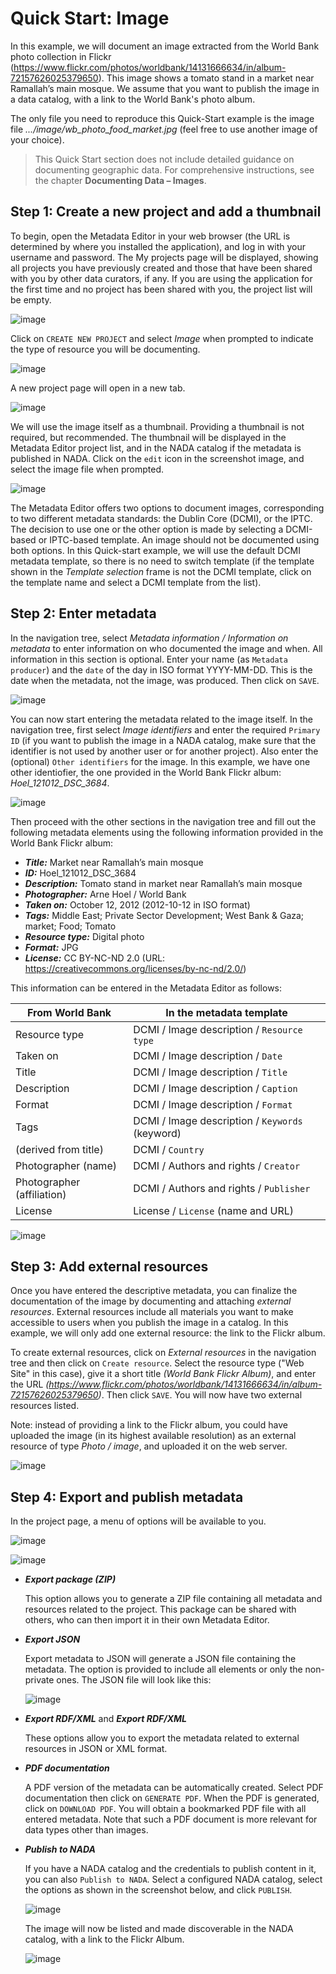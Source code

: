 # Quick Start: Image

In this example, we will document an image extracted from the World Bank photo collection in Flickr (https://www.flickr.com/photos/worldbank/14131666634/in/album-72157626025379650). This image shows a tomato stand in a market near Ramallah’s main mosque. We assume that you want to publish the image in a data catalog, with a link to the World Bank's photo album.

The only file you need to reproduce this Quick-Start example is the image file *.../image/wb_photo_food_market.jpg* (feel free to use another image of your choice).

> This Quick Start section does not include detailed guidance on documenting geographic data. For comprehensive instructions, see the chapter **Documenting Data – Images**.


## Step 1: Create a new project and add a thumbnail

To begin, open the Metadata Editor in your web browser (the URL is determined by where you installed the application), and log in with your username and password. The My projects page will be displayed, showing all projects you have previously created and those that have been shared with you by other data curators, if any. If you are using the application for the first time and no project has been shared with you, the project list will be empty. 

![image](img/ME_UG_v1-0-0_quick_start_image_project_page.png)

Click on `CREATE NEW PROJECT` and select *Image* when prompted to indicate the type of resource you will be documenting.

![image](img/ME_UG_v1-0-0_quick_start_document_create_project_types.png)
  
A new project page will open in a new tab.

![image](img/ME_UG_v1-0-0_quick_start_image_new_project_home.png)

We will use the image itself as a thumbnail. Providing a thumbnail is not required, but recommended. The thumbnail will be displayed in the Metadata Editor project list, and in the NADA catalog if the metadata is published in NADA. Click on the `edit` icon in the screenshot image, and select the image file when prompted. 

![image](img/ME_UG_v1-0-0_quick_start_image_edit_thumbnail.png)

The Metadata Editor offers two options to document images, corresponding to two different metadata standards: the Dublin Core (DCMI), or the IPTC. The decision to use one or the other option is made by selecting a DCMI-based or IPTC-based template. An image should not be documented using both options. In this Quick-start example, we will use the default DCMI metadata template, so there is no need to switch template (if the template shown in the *Template selection* frame is not the DCMI template, click on the template name and select a DCMI template from the list). 


## Step 2: Enter metadata

In the navigation tree, select *Metadata information / Information on metadata* to enter information on who documented the image and when. All information in this section is optional. Enter your name (as `Metadata producer`) and the `date` of the day in ISO format YYYY-MM-DD. This is the date when the metadata, not the image, was produced. Then click on `SAVE`.

![image](img/ME_UG_v1-0-0_quick_start_image_metadata_information_save.png)

You can now start entering the metadata related to the image itself. In the navigation tree, first select *Image identifiers* and enter the required `Primary ID` (if you want to publish the image in a NADA catalog, make sure that the identifier is not used by another user or for another project). Also enter the (optional) `Other identifiers` for the image. In this example, we have one other identiofier, the one provided in the World Bank Flickr album: *Hoel_121012_DSC_3684*.  

![image](img/ME_UG_v1-0-0_quick_start_image_identifiers.png)

Then proceed with the other sections in the navigation tree and fill out the following metadata elements using the following information provided in the World Bank Flickr album:
- ***Title:*** Market near Ramallah’s main mosque
- ***ID:*** Hoel_121012_DSC_3684
- ***Description:*** Tomato stand in market near Ramallah’s main mosque
- ***Photographer:*** Arne Hoel / World Bank
- ***Taken on:*** October 12, 2012 (2012-10-12 in ISO format)
- ***Tags:*** Middle East; Private Sector Development; West Bank & Gaza; market; Food; Tomato
- ***Resource type:*** Digital photo
- ***Format:*** JPG
- ***License:*** CC BY-NC-ND 2.0 (URL: https://creativecommons.org/licenses/by-nc-nd/2.0/)

This information can be entered in the Metadata Editor as follows:

| From World Bank           | In the metadata template                               | 
| ------------------------- | -------------------------------------------------------| 
| Resource type             | DCMI / Image description / `Resource type `            |
| Taken on                  | DCMI / Image description / `Date`                      |
| Title                     | DCMI / Image description / `Title`                     | 
| Description               | DCMI / Image description / `Caption`                   |
| Format                    | DCMI / Image description / `Format`                    |
| Tags                      | DCMI / Image description / `Keywords` (keyword)        |
| (derived from title)      | DCMI / `Country`                                       |
| Photographer (name)       | DCMI / Authors and rights / `Creator`                  | 
| Photographer (affiliation)| DCMI / Authors and rights / `Publisher`                | 
| License                   | License / `License` (name and URL)                     | 

![image](img/ME_UG_v1-0-0_quick_start_image_metadata.png)


## Step 3: Add external resources

Once you have entered the descriptive metadata, you can finalize the documentation of the image by documenting and attaching *external resources*. External resources include all materials you want to make accessible to users when you publish the image in a catalog. In this example, we will only add one external resource: the link to the Flickr album. 

To create external resources, click on *External resources* in the navigation tree and then click on `Create resource`. Select the resource type ("Web Site" in this case), give it a short title *(World Bank Flickr Album)*, and enter the URL *(https://www.flickr.com/photos/worldbank/14131666634/in/album-72157626025379650)*. Then click `SAVE`. You will now have two external resources listed.

Note: instead of providing a link to the Flickr album, you could have uploaded the image (in its highest available resolution) as an external resource of type *Photo / image*, and uploaded it on the web server.

![image](img/ME_UG_v1-0-0_quick_start_image_external_resource_flickr.png)


## Step 4: Export and publish metadata

In the project page, a menu of options will be available to you.

![image](img/ME_UG_v1-0-0_quick_start_image_open_actions_menu.png)

![image](img/ME_UG_v1-0-0_quick_start_image_actions_menu.png)


- ***Export package (ZIP)***

  This option allows you to generate a ZIP file containing all metadata and resources related to the project. This package can be shared with others, who can then import it in their own Metadata Editor.


- ***Export JSON***

  Export metadata to JSON will generate a JSON file containing the metadata. The option is provided to include all elements or only the non-private ones. The JSON file will look like this: 

  ![image](img/ME_UG_v1-0-0_quick_start_image_json_metadata.png)


- ***Export RDF/XML*** and ***Export RDF/XML***

  These options allow you to export the metadata related to external resources in JSON or XML format.


- ***PDF documentation***

  A PDF version of the metadata can be automatically created. Select PDF documentation then click on `GENERATE PDF`. When the PDF is generated, click on `DOWNLOAD PDF`. You will obtain a bookmarked PDF file with all entered metadata. Note that such a PDF document is more relevant for data types other than images.


- ***Publish to NADA***

  If you have a NADA catalog and the credentials to publish content in it, you can also `Publish to NADA`. Select a configured NADA catalog, select the options as shown in the screenshot below, and click `PUBLISH`.

  ![image](img/ME_UG_v1-0-0_quick_start_image_publish_to_NADA.png)

  The image will now be listed and made discoverable in the NADA catalog, with a link to the Flickr Album. 

  ![image](img/ME_UG_v1-0-0_quick_start_image_in_NADA.png)

